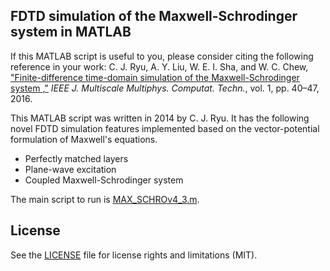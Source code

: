 ## FDTD simulation of the Maxwell-Schrodinger system in MATLAB

If this MATLAB script is useful to you, please consider citing the following
reference in your work: C. J. Ryu, A. Y. Liu, W. E. I. Sha, and W. C. Chew,
["Finite-difference time-domain simulation of the Maxwell-Schrodinger system
,"](https://ieeexplore.ieee.org/abstract/document/7558203) *IEEE J. Multiscale
Multiphys. Computat. Techn.*, vol. 1, pp. 40–47, 2016.

This MATLAB script was written in 2014 by C. J. Ryu. It has the following novel
FDTD simulation features implemented based on the vector-potential formulation
of Maxwell's equations.

- Perfectly matched layers
- Plane-wave excitation
- Coupled Maxwell-Schrodinger system

The main script to run is [MAX_SCHROv4_3.m](MAX_SCHROv4_3.m).

## License

See the [LICENSE](LICENSE.md) file for license rights and limitations (MIT).
